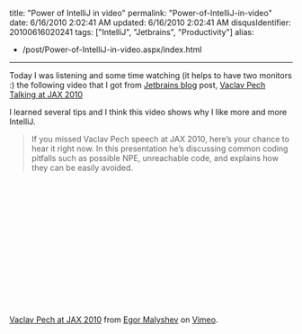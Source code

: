 title: "Power of IntelliJ in video"
permalink: "Power-of-IntelliJ-in-video"
date: 6/16/2010 2:02:41 AM
updated: 6/16/2010 2:02:41 AM
disqusIdentifier: 20100616020241
tags: ["IntelliJ", "Jetbrains", "Productivity"]
alias:
 - /post/Power-of-IntelliJ-in-video.aspx/index.html
---
Today I was listening and some time watching (it helps to have two monitors :) the following video that I got from [Jetbrains blog](http://blogs.jetbrains.com/idea/) post, [Vaclav Pech Talking at JAX 2010](http://blogs.jetbrains.com/idea/2010/05/vaclav-pech-talking-at-jax-2010/)

I learned several tips and I think this video shows why I like more and more IntelliJ.
<!-- more -->

> If you missed Vaclav Pech speech at JAX 2010, here’s your chance to hear it right now. In this presentation he’s discussing common coding pitfalls such as possible NPE, unreachable code, and explains how they can be easily avoided.

<object width="400" height="225">

<embed src="http://vimeo.com/moogaloop.swf?clip_id=11902877&server=vimeo.com&show_title=1&show_byline=1&show_portrait=0&color=&fullscreen=1" type="application/x-shockwave-flash" allowfullscreen="true" allowscriptaccess="always" width="400" height="225"></object>

[Vaclav Pech at JAX 2010](http://vimeo.com/11902877) from [Egor Malyshev](http://vimeo.com/user3864155) on [Vimeo](http://vimeo.com).
